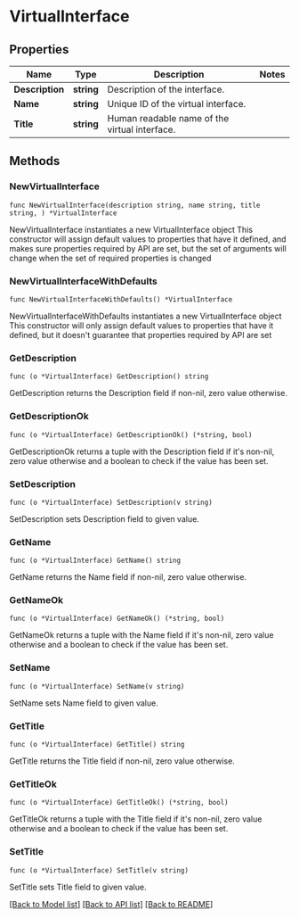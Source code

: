 <!--
Copyright (C) 2020-2022 Arm Limited or its affiliates and Contributors. All rights reserved.
SPDX-License-Identifier: Apache-2.0
-->
# VirtualInterface

## Properties

Name | Type | Description | Notes
------------ | ------------- | ------------- | -------------
**Description** | **string** | Description of the interface. | 
**Name** | **string** | Unique ID of the virtual interface. | 
**Title** | **string** | Human readable name of the virtual interface. | 

## Methods

### NewVirtualInterface

`func NewVirtualInterface(description string, name string, title string, ) *VirtualInterface`

NewVirtualInterface instantiates a new VirtualInterface object
This constructor will assign default values to properties that have it defined,
and makes sure properties required by API are set, but the set of arguments
will change when the set of required properties is changed

### NewVirtualInterfaceWithDefaults

`func NewVirtualInterfaceWithDefaults() *VirtualInterface`

NewVirtualInterfaceWithDefaults instantiates a new VirtualInterface object
This constructor will only assign default values to properties that have it defined,
but it doesn't guarantee that properties required by API are set

### GetDescription

`func (o *VirtualInterface) GetDescription() string`

GetDescription returns the Description field if non-nil, zero value otherwise.

### GetDescriptionOk

`func (o *VirtualInterface) GetDescriptionOk() (*string, bool)`

GetDescriptionOk returns a tuple with the Description field if it's non-nil, zero value otherwise
and a boolean to check if the value has been set.

### SetDescription

`func (o *VirtualInterface) SetDescription(v string)`

SetDescription sets Description field to given value.


### GetName

`func (o *VirtualInterface) GetName() string`

GetName returns the Name field if non-nil, zero value otherwise.

### GetNameOk

`func (o *VirtualInterface) GetNameOk() (*string, bool)`

GetNameOk returns a tuple with the Name field if it's non-nil, zero value otherwise
and a boolean to check if the value has been set.

### SetName

`func (o *VirtualInterface) SetName(v string)`

SetName sets Name field to given value.


### GetTitle

`func (o *VirtualInterface) GetTitle() string`

GetTitle returns the Title field if non-nil, zero value otherwise.

### GetTitleOk

`func (o *VirtualInterface) GetTitleOk() (*string, bool)`

GetTitleOk returns a tuple with the Title field if it's non-nil, zero value otherwise
and a boolean to check if the value has been set.

### SetTitle

`func (o *VirtualInterface) SetTitle(v string)`

SetTitle sets Title field to given value.



[[Back to Model list]](../README.md#documentation-for-models) [[Back to API list]](../README.md#documentation-for-api-endpoints) [[Back to README]](../README.md)


